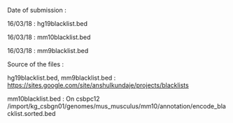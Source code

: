 Date of submission : 

16/03/18 : hg19blacklist.bed

16/03/18 : mm10blacklist.bed

16/03/18 : mm9blacklist.bed

Source of the files : 

hg19blacklist.bed, mm9blacklist.bed : https://sites.google.com/site/anshulkundaje/projects/blacklists

mm10blacklist.bed : On csbpc12 /import/kg_csbgn01/genomes/mus_musculus/mm10/annotation/encode_blacklist.sorted.bed
